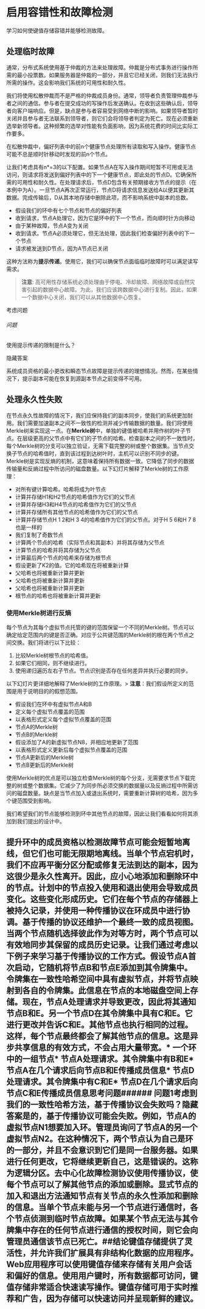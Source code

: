 # 启用容错性和故障检测

学习如何使键值存储容错并能够检测故障。

## 处理临时故障

通常，分布式系统使用基于仲裁的方法来处理故障。仲裁是分布式事务进行操作所需的最小投票数。如果服务器是仲裁的一部分，并且它已经关闭，则我们无法执行所需的操作。这会影响我们系统的可用性和耐久性。

我们将使用松散仲裁而不是严格的仲裁成员身份。通常，领导者负责管理仲裁参与者之间的通信。参与者在提交成功的写操作后发送确认。在收到这些确认后，领导者向客户端响应。但是，缺点是参与者容易受到网络中断的影响。如果领导者暂时关闭并且参与者无法联系到领导者，则它们会将领导者判定为死亡。现在必须重新选举新领导者。这种频繁的选举对性能有负面影响，因为系统花费的时间比实际工作要多。

在松散仲裁中，偏好列表中的前n个健康节点处理所有读取和写入操作。健康节点可能不总是顺时针移动时发现的前n个节点。

让我们考虑具有n*=3的以下配置。如果节点A在写入操作期间短暂不可用或无法访问，则请求将发送到偏好列表中的下一个健康节点，即此处的节点D。它确保所需的可用性和耐久性。在处理请求后，节点D包含有关预期接收方节点的提示（在本例中为A）。一旦节点A再次正常运行，节点D将请求信息发送给A以便其更新其数据。完成传输后，D从其本地存储中删除此项，而不影响系统中副本的总数。

* 假设我们的环中有七个节点和节点的偏好列表
* 收到请求，节点A处理它，因为它是环中的下一个节点，而向顺时针方向移动
* 由于某种故障，节点A变为关闭
* 收到请求。节点A必须处理它，但无法处理，因此我们检查偏好列表中的下一个节点
* 请求被发送到D节点，因为A节点已关闭

这种方法称为**提示传递**。使用它，我们可以确保节点面临临时故障时可以满足读写需求。

> **注意**: 高可用性存储系统必须处理由于停电、冷却故障、网络故障或自然灾害引起的数据中心故障。为此，我们应该跨数据中心进行复制。因此，如果一个数据中心关闭，我们可以从其他数据中心恢复。

考虑问题

###### 问题

使用提示传递的限制是什么？

隐藏答案

系统成员资格的最小更改和瞬态节点故障是提示传递的理想情况。然而，在某些情况下，提示副本可能在恢复到源副本节点之前变得不可用。

## 处理永久性失败

在节点永久性故障的情况下，我们应保持我们的副本同步，使我们的系统更加耐用。我们需要加速副本之间不一致性的检测并减少传输数据的数量。我们将使用Merkle树来实现这一点。在**Merkle树**中，单独的键值被哈希并用作树的叶子节点。在层级更高的父节点中有它们的子节点的哈希。检查副本之间的不一致性时，每个Merkle树的分支可以独立验证，无需下载完整的树或整个数据集。当节点交换子节点的哈希值时，直到该过程到达树叶时，主机可以识别不同步的键。 Merkle树是实现反熵的机制，这意味着保持所有数据一致。它降低了同步的数据传输量和反熵过程中所访问的磁盘数量。以下幻灯片解释了Merkle树的工作原理：

* 对所有键计算哈希。哈希将成为叶节点
* 计算并存储H1和H2节点的哈希值作为它们的父节点
* 计算并存储H3和H4节点的哈希值作为它们的父节点
* 计算并存储所有其他节点的哈希值作为它们的父节点
* 计算并存储节点H 1 2和H 3 4的哈希值作为它们的父节点。对于H 5 6和H 7 8也是一样的
* 我们复制了奇数节点
* 计算两个节点的哈希（实际节点和其副本）并将其存储为父节点
* 计算节点的哈希并将其存储为父节点
* 计算最后两个节点的哈希来存储为根节点
* 假设更新了K2的值。它的哈希现在将被重新计算
* 父哈希也将被重新计算并更新
* 父哈希也将被重新计算并更新
* 父哈希也将被重新计算并更新
* 根节点的哈希也将被重新计算并更新

### 使用Merkle树进行反熵

每个节点为其每个虚拟节点托管的键的范围保留一个不同的Merkle树。节点可以确定给定范围内的键是否正确。对应于公共键范围的Merkle树的根在两个节点之间交换。我们将进行以下比较：

1. 比较Merkle树根节点的哈希值。
2. 如果它们相同，则不继续进行。
3. 使用递归遍历左右子节点。节点识别是否存在任何差异并执行必要的同步。

以下幻灯片更详细地解释了Merkle树的工作原理。> **注意**：我们假设所定义的范围是用于说明目的的假想范围。

* 假设我们在环中有虚拟节点A和B
* 定义每个虚拟节点覆盖的范围
* 以表格形式定义每个虚拟节点覆盖的范围
* 节点A的Merkle树
* 节点B的Merkle树
* 假设添加了A的新虚拟节点N8，并相应地更新了范围
* 以表格形式定义更新后每个虚拟节点覆盖的范围
* 节点A更新后的Merkle树
* 节点B更新后的Merkle树

使用Merkle树的优点是可以独立检查Merkle树的每个分支，无需要求节点下载完整的树或整个数据集。它减少了为同步所必须交换的数据量以及反熵过程中所需访问的磁盘数量。缺点是当节点加入或退出系统时，需要重新计算树的哈希，因为多个键范围受到影响。

我们希望我们的节点能够检测到环中其他节点的故障，因此让我们看看如何将其添加到我们提出的设计中。

## 提升环中的成员资格以检测故障节点可能会短暂地离线，但它们也可能无限期地离线。当单个节点宕机时，我们不应再平衡分区分配或修复无法到达的副本，因为这很少是永久性离开。因此，应小心地添加和删除环中的节点。计划中的节点投入使用和退出使用会导致成员变化。这些变化形成历史。它们在每个节点的存储器上被持久记录，并使用一种传播协议在环成员中进行协调。基于传播的协议还维护一个最终一致的成员视图。当两个节点随机选择彼此作为对等方时，两个节点可以有效地同步其保留的成员历史记录。让我们通过考虑以下例子来学习基于传播协议的工作方式。假设节点A首次启动，它随机将节点B和节点E添加到其令牌集中。令牌集在一致性哈希空间中具有虚拟节点，并将节点映射到各自的令牌集。此信息在节点的本地磁盘空间上存储。现在，节点A处理请求并导致更改，因此将其通知节点B和E。另一个节点D在其令牌集中具有C和E。它进行更改并告诉C和E。其他节点也执行相同的过程。这样，每个节点最终都会了解其他节点的信息。这是异步共享信息的有效方式，不会占用大量带宽。* 一个环中的一组节点* 节点A处理请求。其令牌集中有B和E* 节点A在几个请求后向节点B和E传播成员信息* 节点D处理请求。其令牌集中有C和E* 节点D在几个请求后向节点C和E传播成员信息思考问题###### 问题1考虑到我们的一致性哈希方法，基于传播协议会失败吗？隐藏答案是的，基于传播协议可能会失败。例如，节点A的虚拟节点N1想要加入环。管理员询问了节点A的另一个虚拟节点N2。在这种情况下，两个节点认为自己是环的一部分，并且不会意识到它们是同一台服务器。如果进行任何更改，它将继续更新自己，这是错误的。这称为逻辑分区。去中心化故障检测协议使用传播协议，使每个节点可以了解其他节点的添加或删除。显式节点的加入和退出方法通知节点有关节点的永久性添加和删除的信息。当单个节点未能与另一个节点进行通信时，各个节点侦测到临时节点故障。如果某个节点无法与其令牌集中存在的任何节点进行通信的授权时间，则它会向管理员通信该节点已死亡。##结论键值存储提供了灵活性，并允许我们扩展具有非结构化数据的应用程序。Web应用程序可以使用键值存储来存储有关用户会话和偏好的信息。使用用户键时，所有数据都可访问，键值存储非常适合快速读写操作。键值存储可用于实时推荐和广告，因为存储可以快速访问并呈现新鲜的建议。